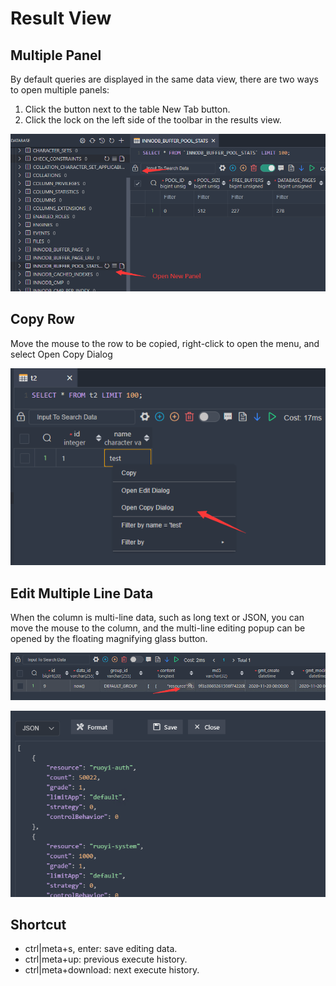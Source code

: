 # Result View

## Multiple Panel

By default queries are displayed in the same data view, there are two ways to open multiple panels:

1. Click the button next to the table New Tab button.
2. Click the lock on the left side of the toolbar in the results view.

![img](image/result/1649314690515.png)

## Copy Row

Move the mouse to the row to be copied, right-click to open the menu, and select Open Copy Dialog

![](image/util/1648705778502.png)

## Edit Multiple Line Data

When the column is multi-line data, such as long text or JSON, you can move the mouse to the column, and the multi-line editing popup can be opened by the floating magnifying glass button.

![](image/result/1649314347381.png)

![](image/result/1649314368326.png)

## Shortcut

- ctrl|meta+s, enter: save editing data.
- ctrl|meta+up: previous execute history.
- ctrl|meta+download: next execute history.

